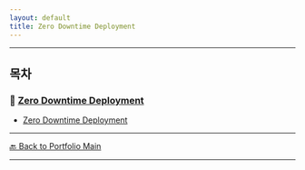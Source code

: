 ```yaml
---
layout: default
title: Zero Downtime Deployment
---
```


---

## 목차

### 🔗 [Zero Downtime Deployment](/study/deployment-and-operation/)

- [Zero Downtime Deployment](/study/deployment-and-operation/zero-downtime-deployment)
  
---
[🔙 Back to Portfolio Main](../index.md)

---



